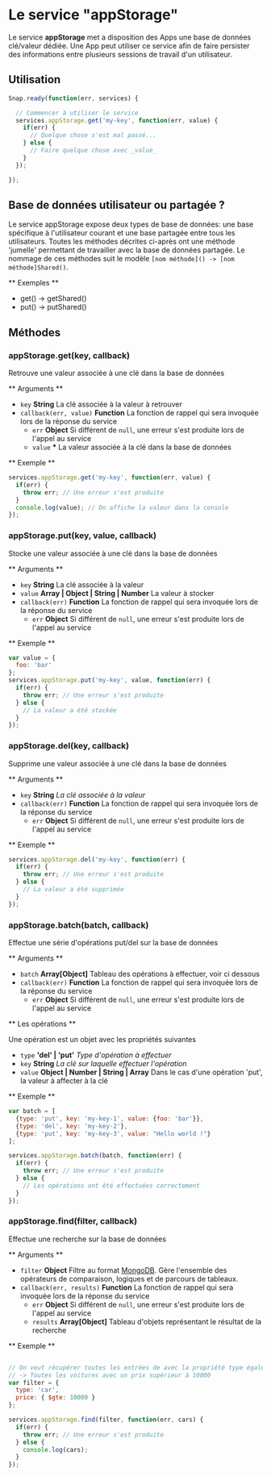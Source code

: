 # Le service "appStorage"

Le service **appStorage** met a disposition des Apps une base de données clé/valeur dédiée.
Une App peut utiliser ce service afin de faire persister des informations entre plusieurs sessions de travail d'un utilisateur.

## Utilisation

```javascript
Snap.ready(function(err, services) {

  // Commencer à utiliser le service
  services.appStorage.get('my-key', function(err, value) {
    if(err) {
      // Quelque chose s'est mal passé...
    } else {
      // Faire quelque chose avec _value_
    }
  });

});
```

## Base de données utilisateur ou partagée ?

Le service appStorage expose deux types de base de données: une base spécifique à l'utilisateur courant et une base partagée entre tous les utilisateurs.
Toutes les méthodes décrites ci-après ont une méthode 'jumelle' permettant de travailler avec la base de données partagée. Le nommage de ces méthodes suit le modèle `[nom méthode]() -> [nom méthode]Shared()`.

** Exemples **
- get() -> getShared()
- put() -> putShared()

## Méthodes

### appStorage.get(key, callback)

Retrouve une valeur associée à une clé dans la base de données

** Arguments **

  - `key` __String__  La clé associée à la valeur à retrouver
  - `callback(err, value)` __Function__ La fonction de rappel qui sera invoquée lors de la réponse du service
      - `err`  __Object__  Si différent de `null`, une erreur s'est produite lors de l'appel au service
      - `value`  __*__  La valeur associée à la clé dans la base de données

** Exemple **

```javascript
services.appStorage.get('my-key', function(err, value) {
  if(err) {
    throw err; // Une erreur s'est produite
  }
  console.log(value); // On affiche la valeur dans la console
});
```

### appStorage.put(key, value, callback)

Stocke une valeur associée à une clé dans la base de données

** Arguments **

  - `key` __String__  La clé associée à la valeur
  - `value` __Array | Object | String | Number__  La valeur à stocker
  - `callback(err)` __Function__ La fonction de rappel qui sera invoquée lors de la réponse du service
      - `err`  __Object__  Si différent de `null`, une erreur s'est produite lors de l'appel au service

** Exemple **

```javascript
var value = {
  foo: 'bar'
};
services.appStorage.put('my-key', value, function(err) {
  if(err) {
    throw err; // Une erreur s'est produite
  } else {
    // La valeur a été stockée
  }
});
```

### appStorage.del(key, callback)

Supprime une valeur associée à une clé dans la base de données

** Arguments **

  - `key` __String__  _La clé associée à la valeur_
  - `callback(err)` __Function__ La fonction de rappel qui sera invoquée lors de la réponse du service
      - `err`  __Object__  Si différent de `null`, une erreur s'est produite lors de l'appel au service

** Exemple **

```javascript
services.appStorage.del('my-key', function(err) {
  if(err) {
    throw err; // Une erreur s'est produite
  } else {
    // La valeur a été supprimée
  }
});
```

### appStorage.batch(batch, callback)

Effectue une série d'opérations put/del sur la base de données

** Arguments **

  - `batch` __Array[Object]__  Tableau des opérations à effectuer, voir ci dessous
  - `callback(err)` __Function__ La fonction de rappel qui sera invoquée lors de la réponse du service
      - `err`  __Object__  Si différent de `null`, une erreur s'est produite lors de l'appel au service

** Les opérations **

Une opération est un objet avec les propriétés suivantes

  - `type` __'del' | 'put'__ _Type d'opération à effectuer_
  - `key` __String__ _La clé sur laquelle effectuer l'opération_
  - `value` __Object | Number | String | Array__ Dans le cas d'une opération 'put', la valeur à affecter à la clé

** Exemple **

```javascript
var batch = [
  {type: 'put', key: 'my-key-1', value: {foo: 'bar'}},
  {type: 'del', key: 'my-key-2'},
  {type: 'put', key: 'my-key-3', value: "Hello world !"}
];

services.appStorage.batch(batch, function(err) {
  if(err) {
    throw err; // Une erreur s'est produite
  } else {
    // Les opérations ont été effectuées correctement
  }
});
```

### appStorage.find(filter, callback)

Effectue une recherche sur la base de données

** Arguments **

  - `filter` __Object__ Filtre au format [MongoDB](http://docs.mongodb.org/manual/reference/operator/query/). Gère l'ensemble des opérateurs de comparaison, logiques et de parcours de tableaux.
  - `callback(err, results)` __Function__ La fonction de rappel qui sera invoquée lors de la réponse du service
      - `err`  __Object__  Si différent de `null`, une erreur s'est produite lors de l'appel au service
      - `results`  __Array[Object]__  Tableau d'objets représentant le résultat de la recherche

** Exemple **
```javascript

// On veut récupérer toutes les entrées de avec la propriété type égale à 'car' comportant une propriété 'price' >= 10000
// -> Toutes les voitures avec un prix supérieur à 10000
var filter = {
  type: 'car',
  price: { $gte: 10000 }
};

services.appStorage.find(filter, function(err, cars) {
  if(err) {
    throw err; // Une erreur s'est produite
  } else {
    console.log(cars);
  }
});
```
